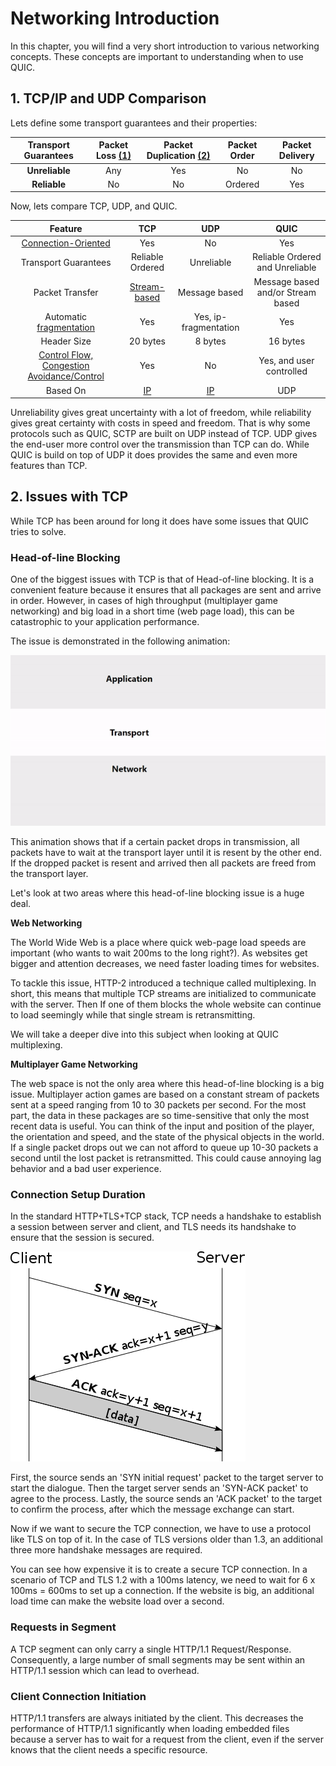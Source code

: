 # Networking Introduction

In this chapter, you will find a very short introduction to various networking concepts. 
These concepts are important to understanding when to use QUIC.

## 1. TCP/IP and UDP Comparison

Lets define some transport guarantees and their properties:

| Transport Guarantees | Packet Loss [(1)][1]  | Packet Duplication [(2)][2] | Packet Order | Packet Delivery |
| :-------------:   | :-------------: | :-------------: | :-------------: | :-------------:
|   **Unreliable**  |       Any       |      Yes        |     No          |   No
|   **Reliable**    |       No        |      No         |     Ordered     |   Yes

Now, lets compare TCP, UDP, and QUIC.

| Feature |  TCP  | UDP | QUIC
| :-------------: | :-------------: | :-------------: | :-------------: |
|  [Connection-Oriented][6]           |       Yes         | No                       | Yes
|  Transport Guarantees              | Reliable Ordered  | Unreliable               | Reliable Ordered and Unreliable 
|  Packet Transfer                    | [Stream-based][4] | Message based            | Message based and/or Stream based
|  Automatic [fragmentation][8]       | Yes               | Yes, ip-fragmentation    | Yes
|  Header Size                        |  20 bytes         | 8 bytes                  |  16 bytes  
|  [Control Flow, Congestion Avoidance/Control][5] | Yes  | No                       |  Yes, and user controlled                                          
|  Based On | [IP][3]                | [IP][3]            |  UDP

Unreliability gives great uncertainty with a lot of freedom, while reliability gives great certainty with costs in speed and freedom.
That is why some protocols such as QUIC, SCTP are built on UDP instead of TCP. 
UDP gives the end-user more control over the transmission than TCP can do. 
While QUIC is build on top of UDP it does provides the same and even more features than TCP.

## 2. Issues with TCP 

While TCP has been around for long it does have some issues that QUIC tries to solve.

### Head-of-line Blocking

One of the biggest issues with TCP is that of Head-of-line blocking. 
It is a convenient feature because it ensures that all packages are sent and arrive in order. 
However, in cases of high throughput (multiplayer game networking) and big load in a short time (web page load), this can be catastrophic to your application performance.

The issue is demonstrated in the following animation:

![Head of line blocking][animation] 

This animation shows that if a certain packet drops in transmission, all packets have to wait at the transport layer until it is resent by the other end.
If the dropped packet is resent and arrived then all packets are freed from the transport layer. 

Let's look at two areas where this head-of-line blocking issue is a huge deal.

**Web Networking**

The World Wide Web is a place where quick web-page load speeds are important (who wants to wait 200ms to the long right?).
As websites get bigger and attention decreases, we need faster loading times for websites.

To tackle this issue, HTTP-2 introduced a technique called multiplexing. 
In short, this means that multiple TCP streams are initialized to communicate with the server. 
Then If one of them blocks the whole website can continue to load seemingly while that single stream is retransmitting.

We will take a deeper dive into this subject when looking at QUIC multiplexing.

**Multiplayer Game Networking**

The web space is not the only area where this head-of-line blocking is a big issue.
Multiplayer action games are based on a constant stream of packets sent at a speed ranging from 10 to 30 packets per second.
For the most part, the data in these packages are so time-sensitive that only the most recent data is useful.
You can think of the input and position of the player, the orientation and speed, and the state of the physical objects in the world.
If a single packet drops out we can not afford to queue up 10-30 packets a second until the lost packet is retransmitted. 
This could cause annoying lag behavior and a bad user experience. 
   
### Connection Setup Duration

In the standard HTTP+TLS+TCP stack, TCP needs a handshake to establish a session between server and client, 
and TLS needs its handshake to ensure that the session is secured.

![TCP-handshake](./images/tcp-handshake.svg.png)

First, the source sends an 'SYN initial request' packet to the target server to start the dialogue. 
Then the target server sends an 'SYN-ACK packet' to agree to the process.
Lastly, the source sends an 'ACK packet' to the target to confirm the process, after which the message exchange can start. 
 
Now if we want to secure the TCP connection, we have to use a protocol like TLS on top of it. 
In the case of TLS versions older than 1.3, an additional three more handshake messages are required.

You can see how expensive it is to create a secure TCP connection. 
In a scenario of TCP and TLS 1.2 with a 100ms latency, we need to wait for 6 x 100ms = 600ms to set up a connection. 
If the website is big, an additional load time can make the website load over a second. 

### Requests in Segment

A TCP segment can only carry a single HTTP/1.1 Request/Response. 
Consequently, a large number of small segments may be sent within
an HTTP/1.1 session which can lead to overhead.

### Client Connection Initiation

HTTP/1.1 transfers are always initiated by the client. 
This decreases the performance of HTTP/1.1 significantly when loading embedded files because a server has to
wait for a request from the client, even if the server knows
that the client needs a specific resource.


[animation]: ./images/hol.gif 

[1]: https://en.wikipedia.org/wiki/Packet_loss
[2]: https://observersupport.viavisolutions.com/html_doc/current/index.html#page/gigastor_hw/packet_deduplicating.html
[3]: https://nl.wikipedia.org/wiki/Internetprotocol
[4]: https://en.wikipedia.org/wiki/Stream_(computing)
[5]: https://en.wikipedia.org/wiki/TCP_congestion_control
[6]: https://en.wikipedia.org/wiki/Connection-oriented_communication
[7]: https://en.wikipedia.org/wiki/Internet_protocol_suite
[8]: https://en.wikipedia.org/wiki/IP_fragmentation